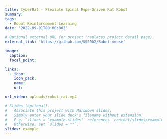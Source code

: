 ```yaml
---
title: CyberRat - Flexible Spinal Rope-Driven Rat Robot
summary: 
tags:
  - Robot Reinforcement Learning
date: '2022-09-01T00:00:00Z'

# Optional external URL for project (replaces project detail page).
external_link: 'https://github.com/RS2002/Robot-mouse'

image:
  caption: 
  focal_point: 

links:
  - icon: 
    icon_pack: 
    name: 
    url: 

url_video: uploads/robot-rat.mp4

# Slides (optional).
#   Associate this project with Markdown slides.
#   Simply enter your slide deck's filename without extension.
#   E.g. `slides = "example-slides"` references `content/slides/example-slides.md`.
#   Otherwise, set `slides = ""`.
slides: example
---
```

